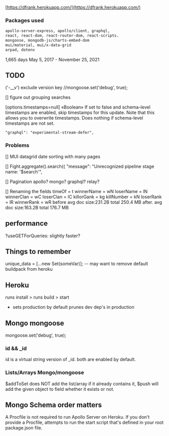 
[https://dfrank.herokuapp.com/](https://dfrank.herokuapp.com/)

### Packages used

```md
apollo-server-express, apollo/client, graphql, 
react, react-dom, react-router-dom, react-scripts.
mongoose, mongodb-js/charts-embed-dom
mui/material, mui/x-data-grid
arpad, dotenv
```

1,665 days May 5, 2017 - November 25, 2021


## TODO

('-__v') exclude version key
  //mongoose.set('debug', true);


[] figure out grouping searches


[options.timestamps=null] «Boolean» If set to false and schema-level timestamps are enabled, skip timestamps for this update. Note that this allows you to overwrite timestamps. Does nothing if schema-level timestamps are not set.

    "graphql": "experimental-stream-defer",


### Problems

[] MUI datagrid date sorting with many pages

[] Fight.aggregate().search({ 
      "message": "Unrecognized pipeline stage name: '$search'",

[] Pagination apollo? mongo? graphql?
relay?

[] Renaming the fields
timeOf = t
winnerName = wN
loserName = lN
winnerClan = wC
loserClan = lC
killorGank = kg
killNumber = kN
loserRank = lR
winnerRank = wR
before avg doc size:231.2B total 250.4 MB
after. avg doc size:163.2B total 176.7 MB


## performance
  ?useGETForQueries: slightly faster?
  


## Things to remember
 unique_data = [...new Set(someVar)];
 -- may want to remove default buildpack from heroku

 ## Heroku
runs install > runs build > start
- sets production by default
prunes dev dep's in production

## Mongo mongoose
mongoose.set('debug', true);
### id && _id
id is a virtual string version of _id.
both are enabled by default.


### Lists/Arrays Mongo/mongoose
$addToSet does NOT add the list/array if it already contains it,
$push will add the given object to field whether it exists or not.

## Mongo Schema order matters

A Procfile is not required to run Apollo Server on Heroku. If you don't provide a Procfile, attempts to run the start script that's defined in your root package.json file.